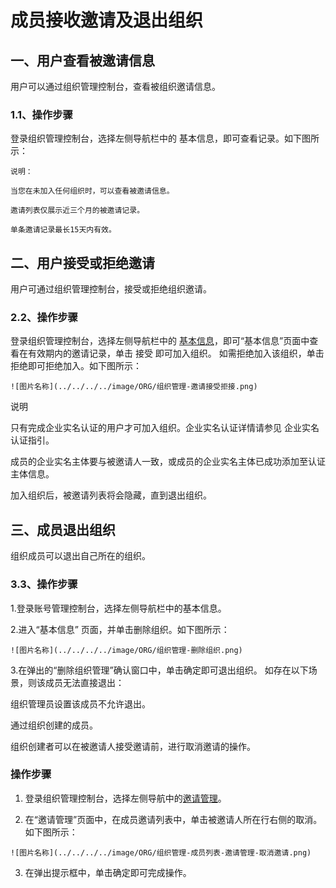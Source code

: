 # 成员接收邀请及退出组织

## **一、用户查看被邀请信息**

用户可以通过组织管理控制台，查看被组织邀请信息。

### **1.1、操作步骤**

登录组织管理控制台，选择左侧导航栏中的 基本信息，即可查看记录。如下图所示：



```
说明：

当您在未加入任何组织时，可以查看被邀请信息。

邀请列表仅展示近三个月的被邀请记录。

单条邀请记录最长15天内有效。
```



## **二、用户接受或拒绝邀请**

用户可通过组织管理控制台，接受或拒绝组织邀请。

### **2.2、操作步骤**

登录组织管理控制台，选择左侧导航栏中的 [基本信息](https://console.cloud.tencent.com/organization/setting)，即可“基本信息”页面中查看在有效期内的邀请记录，单击 接受 即可加入组织。 如需拒绝加入该组织，单击拒绝即可拒绝加入。如下图所示：

```
![图片名称](../../../../image/ORG/组织管理-邀请接受拒接.png)
```

说明

只有完成企业实名认证的用户才可加入组织。企业实名认证详情请参见 企业实名认证指引。

成员的企业实名主体要与被邀请人一致，或成员的企业实名主体已成功添加至认证主体信息。

加入组织后，被邀请列表将会隐藏，直到退出组织。

## **三、成员退出组织**

组织成员可以退出自己所在的组织。

### **3.3、操作步骤**

1.登录账号管理控制台，选择左侧导航栏中的基本信息。 

2.进入“基本信息” 页面，并单击删除组织。如下图所示：

```
![图片名称](../../../../image/ORG/组织管理-删除组织.png)
```

3.在弹出的“删除组织管理”确认窗口中，单击确定即可退出组织。 如存在以下场景，则该成员无法直接退出：

组织管理员设置该成员不允许退出。

通过组织创建的成员。





























组织创建者可以在被邀请人接受邀请前，进行取消邀请的操作。



### 操作步骤



1. 登录组织管理控制台，选择左侧导航中的[邀请管理](https://console.cloud.tencent.com/organization/invitations)。

2. 在“邀请管理”页面中，在成员邀请列表中，单击被邀请人所在行右侧的取消。如下图所示：

```
![图片名称](../../../../image/ORG/组织管理-成员列表-邀请管理-取消邀请.png)
```

3. 在弹出提示框中，单击确定即可完成操作。